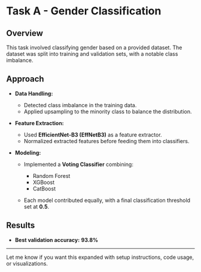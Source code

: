 

# Task A - Gender Classification 

## Overview

This task involved classifying gender based on a provided dataset. The dataset was split into training and validation sets, with a notable class imbalance.

## Approach

* **Data Handling:**

  * Detected class imbalance in the training data.
  * Applied upsampling to the minority class to balance the distribution.

* **Feature Extraction:**

  * Used **EfficientNet-B3 (EffNetB3)** as a feature extractor.
  * Normalized extracted features before feeding them into classifiers.

* **Modeling:**

  * Implemented a **Voting Classifier** combining:

    * Random Forest
    * XGBoost
    * CatBoost
  * Each model contributed equally, with a final classification threshold set at **0.5**.

## Results

* **Best validation accuracy:** **93.8%**

---

Let me know if you want this expanded with setup instructions, code usage, or visualizations.
